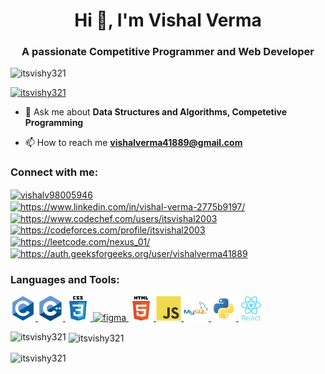 <h1 align="center">Hi 👋, I'm Vishal Verma</h1>
<h3 align="center">A passionate Competitive Programmer and Web Developer</h3>

<p align="left"> <img src="https://komarev.com/ghpvc/?username=itsvishy321&label=Profile%20views&color=0e75b6&style=flat" alt="itsvishy321" /> </p>

<p align="left"> <a href="https://github.com/ryo-ma/github-profile-trophy"><img src="https://github-profile-trophy.vercel.app/?username=itsvishy321" alt="itsvishy321" /></a> </p>

- 💬 Ask me about **Data Structures and Algorithms, Competetive Programming**

- 📫 How to reach me **vishalverma41889@gmail.com**

<h3 align="left">Connect with me:</h3>
<p align="left">
<a href="https://twitter.com/vishalv98005946" target="blank"><img align="center" src="https://raw.githubusercontent.com/rahuldkjain/github-profile-readme-generator/master/src/images/icons/Social/twitter.svg" alt="vishalv98005946" height="30" width="40" /></a>
<a href="https://linkedin.com/in/https://www.linkedin.com/in/vishal-verma-2775b9197/" target="blank"><img align="center" src="https://raw.githubusercontent.com/rahuldkjain/github-profile-readme-generator/master/src/images/icons/Social/linked-in-alt.svg" alt="https://www.linkedin.com/in/vishal-verma-2775b9197/" height="30" width="40" /></a>
<a href="https://www.codechef.com/users/https://www.codechef.com/users/itsvishal2003" target="blank"><img align="center" src="https://cdn.jsdelivr.net/npm/simple-icons@3.1.0/icons/codechef.svg" alt="https://www.codechef.com/users/itsvishal2003" height="30" width="40" /></a>
<a href="https://codeforces.com/profile/https://codeforces.com/profile/itsvishal2003" target="blank"><img align="center" src="https://raw.githubusercontent.com/rahuldkjain/github-profile-readme-generator/master/src/images/icons/Social/codeforces.svg" alt="https://codeforces.com/profile/itsvishal2003" height="30" width="40" /></a>
<a href="https://www.leetcode.com/https://leetcode.com/nexus_01/" target="blank"><img align="center" src="https://raw.githubusercontent.com/rahuldkjain/github-profile-readme-generator/master/src/images/icons/Social/leet-code.svg" alt="https://leetcode.com/nexus_01/" height="30" width="40" /></a>
<a href="https://auth.geeksforgeeks.org/user/https://auth.geeksforgeeks.org/user/vishalverma41889" target="blank"><img align="center" src="https://raw.githubusercontent.com/rahuldkjain/github-profile-readme-generator/master/src/images/icons/Social/geeks-for-geeks.svg" alt="https://auth.geeksforgeeks.org/user/vishalverma41889" height="30" width="40" /></a>
</p>

<h3 align="left">Languages and Tools:</h3>
<p align="left"> <a href="https://www.cprogramming.com/" target="_blank" rel="noreferrer"> <img src="https://raw.githubusercontent.com/devicons/devicon/master/icons/c/c-original.svg" alt="c" width="40" height="40"/> </a> <a href="https://www.w3schools.com/cpp/" target="_blank" rel="noreferrer"> <img src="https://raw.githubusercontent.com/devicons/devicon/master/icons/cplusplus/cplusplus-original.svg" alt="cplusplus" width="40" height="40"/> </a> <a href="https://www.w3schools.com/css/" target="_blank" rel="noreferrer"> <img src="https://raw.githubusercontent.com/devicons/devicon/master/icons/css3/css3-original-wordmark.svg" alt="css3" width="40" height="40"/> </a> <a href="https://www.figma.com/" target="_blank" rel="noreferrer"> <img src="https://www.vectorlogo.zone/logos/figma/figma-icon.svg" alt="figma" width="40" height="40"/> </a> <a href="https://www.w3.org/html/" target="_blank" rel="noreferrer"> <img src="https://raw.githubusercontent.com/devicons/devicon/master/icons/html5/html5-original-wordmark.svg" alt="html5" width="40" height="40"/> </a> <a href="https://developer.mozilla.org/en-US/docs/Web/JavaScript" target="_blank" rel="noreferrer"> <img src="https://raw.githubusercontent.com/devicons/devicon/master/icons/javascript/javascript-original.svg" alt="javascript" width="40" height="40"/> </a> <a href="https://www.mysql.com/" target="_blank" rel="noreferrer"> <img src="https://raw.githubusercontent.com/devicons/devicon/master/icons/mysql/mysql-original-wordmark.svg" alt="mysql" width="40" height="40"/> </a> <a href="https://www.python.org" target="_blank" rel="noreferrer"> <img src="https://raw.githubusercontent.com/devicons/devicon/master/icons/python/python-original.svg" alt="python" width="40" height="40"/> </a> <a href="https://reactjs.org/" target="_blank" rel="noreferrer"> <img src="https://raw.githubusercontent.com/devicons/devicon/master/icons/react/react-original-wordmark.svg" alt="react" width="40" height="40"/> </a> </p>

<p><img align="left" src="https://github-readme-stats.vercel.app/api/top-langs?username=itsvishy321&show_icons=true&locale=en&layout=compact" alt="itsvishy321" /></p>

<p>&nbsp;<img align="center" src="https://github-readme-stats.vercel.app/api?username=itsvishy321&show_icons=true&locale=en" alt="itsvishy321" /></p>

<p><img align="center" src="https://github-readme-streak-stats.herokuapp.com/?user=itsvishy321&" alt="itsvishy321" /></p>
